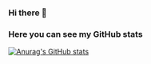 ### Hi there 👋

### Here you can see my GitHub stats
[![Anurag's GitHub stats](https://github-readme-stats.vercel.app/api?username=Aritz1019)](https://github.com/anuraghazra/github-readme-stats)

<!--
**Aritz1019/Aritz1019** is a ✨ _special_ ✨ repository because its `README.md` (this file) appears on your GitHub profile.

Here are some ideas to get you started:

- 🔭 I’m currently working on ...
- 🌱 I’m currently learning ...
- 👯 I’m looking to collaborate on ...
- 🤔 I’m looking for help with ...
- 💬 Ask me about ...
- 📫 How to reach me: ...
- 😄 Pronouns: ...
- ⚡ Fun fact: ...
-->
